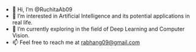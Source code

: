 - 👋 Hi, I’m @RuchitaAb09
- 👀 I’m interested in Artificial Intelligence and its potential applications in real life.
- 🌱 I’m currently exploring in the field of Deep Learning and Computer Vision.
- 📫 Feel free to reach me at rabhang09@gmail.com

